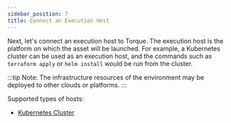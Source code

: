 ```yaml
---
sidebar_position: 7
title: Connect an Execution Host
---
```


Next, let's connect an execution host to Torque. The execution host is the platform on which the asset will be launched. For example, a Kubernetes cluster can be used as an execution host, and the commands such as `terraform apply` or `helm install` would be run from the cluster.

:::tip Note:
The infrastructure resources of the environment may be deployed to other clouds or platforms.
:::

Supported types of hosts: 
- [Kubernetes Cluster](/getting-started/Connect%20a%20Kubernetes%20Cluster) 
